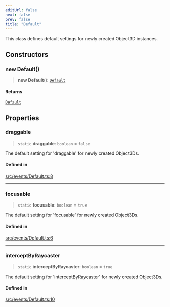 ```yaml
---
editUrl: false
next: false
prev: false
title: "Default"
---
```


This class defines default settings for newly created Object3D instances.

## Constructors

### new Default()

> **new Default**(): [`Default`](/three.ez/api/classes/default/)

#### Returns

[`Default`](/three.ez/api/classes/default/)

## Properties

### draggable

> `static` **draggable**: `boolean` = `false`

The default setting for 'draggable' for newly created Object3Ds.

#### Defined in

[src/events/Default.ts:8](https://github.com/agargaro/three.ez/blob/6a659b7871154988e88d8973e76bf92863e7cc6e/src/events/Default.ts#L8)

***

### focusable

> `static` **focusable**: `boolean` = `true`

The default setting for 'focusable' for newly created Object3Ds.

#### Defined in

[src/events/Default.ts:6](https://github.com/agargaro/three.ez/blob/6a659b7871154988e88d8973e76bf92863e7cc6e/src/events/Default.ts#L6)

***

### interceptByRaycaster

> `static` **interceptByRaycaster**: `boolean` = `true`

The default setting for 'interceptByRaycaster' for newly created Object3Ds.

#### Defined in

[src/events/Default.ts:10](https://github.com/agargaro/three.ez/blob/6a659b7871154988e88d8973e76bf92863e7cc6e/src/events/Default.ts#L10)
